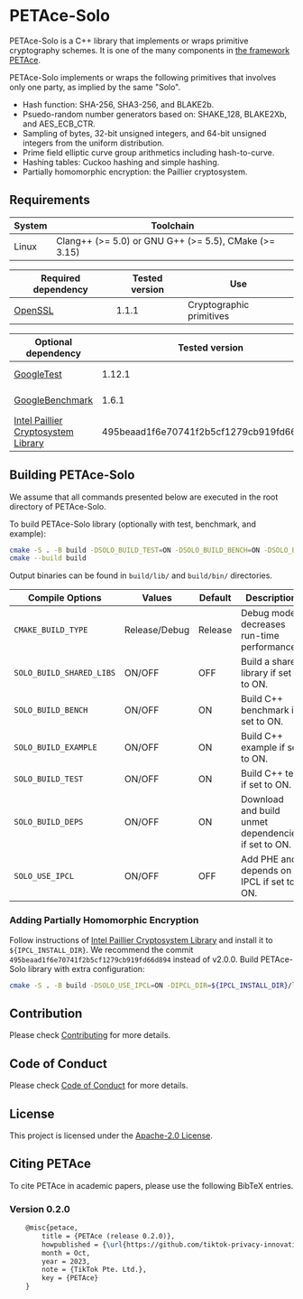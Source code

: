 # PETAce-Solo

PETAce-Solo is a C++ library that implements or wraps primitive cryptography schemes.
It is one of the many components in [the framework PETAce](https://github.com/tiktok-privacy-innovation/PETAce).

PETAce-Solo implements or wraps the following primitives that involves only one party, as implied by the same "Solo".
- Hash function: SHA-256, SHA3-256, and BLAKE2b.
- Psuedo-random number generators based on: SHAKE_128, BLAKE2Xb, and AES_ECB_CTR.
- Sampling of bytes, 32-bit unsigned integers, and 64-bit unsigned integers from the uniform distribution.
- Prime field elliptic curve group arithmetics including hash-to-curve.
- Hashing tables: Cuckoo hashing and simple hashing.
- Partially homomorphic encryption: the Paillier cryptosystem.

## Requirements

| System | Toolchain                                             |
|--------|-------------------------------------------------------|
| Linux  | Clang++ (>= 5.0) or GNU G++ (>= 5.5), CMake (>= 3.15) |

| Required dependency                           | Tested version | Use                      |
|-----------------------------------------------|----------------|--------------------------|
| [OpenSSL](https://github.com/openssl/openssl) | 1.1.1          | Cryptographic primitives |

| Optional dependency                                    | Tested version | Use                    |
|--------------------------------------------------------|----------------|------------------------|
| [GoogleTest](https://github.com/google/googletest)     | 1.12.1         | For running tests      |
| [GoogleBenchmark](https://github.com/google/benchmark) | 1.6.1          | For running benchmarks |
| [Intel Paillier Cryptosystem Library](https://github.com/intel/pailliercryptolib) | 495beaad1f6e70741f2b5cf1279cb919fd66d894 | For partially homomorphic encryption |

## Building PETAce-Solo

We assume that all commands presented below are executed in the root directory of PETAce-Solo.

To build PETAce-Solo library (optionally with test, benchmark, and example):

```bash
cmake -S . -B build -DSOLO_BUILD_TEST=ON -DSOLO_BUILD_BENCH=ON -DSOLO_BUILD_EXAMPLE=ON
cmake --build build
```

Output binaries can be found in `build/lib/` and `build/bin/` directories.

| Compile Options          | Values        | Default | Description                                         |
|--------------------------|---------------|---------|-----------------------------------------------------|
| `CMAKE_BUILD_TYPE`       | Release/Debug | Release | Debug mode decreases run-time performance.          |
| `SOLO_BUILD_SHARED_LIBS` | ON/OFF        | OFF     | Build a shared library if set to ON.                |
| `SOLO_BUILD_BENCH`       | ON/OFF        | ON      | Build C++ benchmark if set to ON.                   |
| `SOLO_BUILD_EXAMPLE`     | ON/OFF        | ON      | Build C++ example if set to ON.                     |
| `SOLO_BUILD_TEST`        | ON/OFF        | ON      | Build C++ test if set to ON.                        |
| `SOLO_BUILD_DEPS`        | ON/OFF        | ON      | Download and build unmet dependencies if set to ON. |
| `SOLO_USE_IPCL`          | ON/OFF        | OFF     | Add PHE and depends on IPCL if set to ON.           |

### Adding Partially Homomorphic Encryption

Follow instructions of [Intel Paillier Cryptosystem Library](https://github.com/intel/pailliercryptolib) and install it to `${IPCL_INSTALL_DIR}`.
We recommend the commit `495beaad1f6e70741f2b5cf1279cb919fd66d894` instead of v2.0.0.
Build PETAce-Solo library with extra configuration:
```bash
cmake -S . -B build -DSOLO_USE_IPCL=ON -DIPCL_DIR=${IPCL_INSTALL_DIR}/lib/cmake/ipcl-2.0.0
```

## Contribution

Please check [Contributing](CONTRIBUTING.md) for more details.

## Code of Conduct

Please check [Code of Conduct](CODE_OF_CONDUCT.md) for more details.

## License

This project is licensed under the [Apache-2.0 License](LICENSE).

## Citing PETAce

To cite PETAce in academic papers, please use the following BibTeX entries.

### Version 0.2.0

```tex
    @misc{petace,
        title = {PETAce (release 0.2.0)},
        howpublished = {\url{https://github.com/tiktok-privacy-innovation/PETAce}},
        month = Oct,
        year = 2023,
        note = {TikTok Pte. Ltd.},
        key = {PETAce}
    }
```
